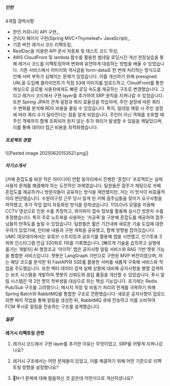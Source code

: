 ##### 인턴
4개월 경력사항

- 한인 커뮤니티 API 구현,,
- 관리자 페이지 구현(Spring MVC+Thymeleaf+ JavaScript),,
- 기존 버전 레거시 코드 리팩토링,
- RestDoc을 이용한 API 문서 자동화 및 테스트 코드 작성,
- AWS CloudFront 및 lambda 함수를 활용한 썸네일 로딩시간 개선
현장실습을 통해 레거시 코드를 리팩토링하며 변화에 유연하게 대응하는 방법을 배울 수 있었습니다. 기존 서비스에서 이미지와 게시글을 form-data로 한 번에 처리하는 방식으로 인해 서버 부하가 심해지는 문제가 있었습니다. 이를 개선하기 위해 presigned URL을 도입해 클라이언트가 직접 S3에 이미지를 업로드하고, CloudFront를 통한 캐싱으로 글로벌 사용자에게도 빠른 로딩 속도를 제공하는 구조로 변경했습니다. 그리고 레거시 코드에서 구현 layer를 추가하여 SRP 원칙을 지켜나갈 수 있었습니다. 또한 Spring JPA의 관계 설정과 쿼리 효율성을 학습하며, 주인 설정에 따른 쿼리 수 변화를 분석해 RDS 비용을 줄일 수 있었습니다. 특히, 일대일 매핑 시 주인 설정에 따라 쿼리 수가 달라진다는 점을 알게 되었습니다. 주인이 아닌 객체를 조회할 때 주인 객체까지 함께 조회되어 원치 않는 추가 쿼리가 발생할 수 있음을 깨달았으며, 이를 통해 데이터 접근 비용을 최적화했습니다.

##### 프로젝트 경험
![[Pasted image 20250620153521.png]]

##### 자기소개서
[카페 혼잡도를 바꾼 작은 아이디어] 
연합 동아리에서 진행한 '혼잡다' 프로젝트는 실제 사용자 문제를 해결해야 하는 도전적인 과제였습니다. 팀원들은 점주가 채팅으로 카페 혼잡도를 제공하거나 방문자들이 공유하는 방식을 제안했지만, 저는 이 방식이 비효율적이라 판단했습니다. 수원야구장 근무 당시 알게 된 카페 점주님들을 찾아가 요구사항을 파악했고, 추가 작업 없이 자동화된 방식을 원하셨습니다. YOLOv5 모델을 이용해 CCTV 영상으로 인원 수를 측정하고, 와이파이 접속 정보를 활용해 실시간 방문자 수를 추정했습니다. 특히 주로 노트북을 사용하는 '카공족'을 구분해 혼잡도를 제공하여 점주님들의 만족도를 높일 수 있었습니다. 팀원들은 짧은 기간내에 새로운 기술 도입에 대한 우려가 있었기에, 인터뷰 내용과 구현 계획을 공유했고, 함께 방향을 잡아갔습니다. UMC 데모데이에서는 유튜브 스트리밍과 공유기를 활용해 앱을 시연했고, 인기투표 3위와 인스타그램 언급 320회로 1위를 기록했습니다.
[빠르게 기술을 습득하고 실행에 옮기는 개발자] 
AI 행정조교 '아이작' 앱은 공지사항 알림 서비스와 RAG 기반 챗봇 기능을 통합한 서비스입니다. 챗봇은 LangGraph 기반으로 구현된 MVP 버전이였으며, 저는 해당 코드를 분석한 뒤 FastAPI와 SSE를 활용한 서버를 새롭게 구축해 서비스화 작업을 주도했습니다. 또한 벡터 데이터 검색 실패 상황에 대비해 공지사항을 병렬 검색하는 보조 시스템을 개발하여 챗봇의 신뢰도와 응답 품질을 개선할 수 있었습니다. 푸시 알림 시스템은 약 2만 명의 학부생을 대상으로 하는 핵심 기능입니다. 초기에는 Redis Pub/Sub 구조를 고려했으나, 메시지 저장 및 비동기 처리의 한계를 극복하기 위해 Spring Batch와 RabbitMQ를 통합한 구조로 전환했습니다. 새로운 공지사항이 업로드되면 배치 작업을 통해 알림을 생성한 뒤, RabbitMQ 큐에 전송하고 이를 소비하여 FCM 푸시로 알림을 전송하는 구조를 설계했습니다.


##### 질문
**레거시 리팩토링 관련**

1. 레거시 코드에서 구현 layer를 추가한 이유는 무엇이었고, SRP를 어떻게 지켜나갔나요?
    
2. 레거시 구조에서는 어떤 문제들이 있었고, 이를 해결하기 위해 어떤 기준으로 리팩토링 방향을 설정했나요?
    
3. N+1 문제에 대해 말씀하신 것 같은데 어떤식으로 개선하셨나요?

